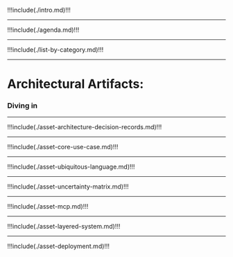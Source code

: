 !!!include(./intro.md)!!!

---
!!!include(./agenda.md)!!!

---
!!!include(./list-by-category.md)!!!

---
<!-- _class: lead -->
# Architectural Artifacts: 
### Diving in

<!-- 
Begin by framing architecture not as a one-time design phase, but as an ongoing discipline. Explain that architectural artifacts are tangible expressions of architectural thinking. They provide structure, clarity, and continuity throughout the software lifecycle.

Highlight that artifacts aren't just documentation—they are decision-support tools, alignment mechanisms, and learning accelerators. They create visibility across ambiguity, preserve context, and help distributed teams move with confidence.
-->


---
!!!include(./asset-architecture-decision-records.md)!!!

---
!!!include(./asset-core-use-case.md)!!!

---
!!!include(./asset-ubiquitous-language.md)!!!

---
!!!include(./asset-uncertainty-matrix.md)!!!

---
!!!include(./asset-mcp.md)!!!

---
!!!include(./asset-layered-system.md)!!!

---
!!!include(./asset-deployment.md)!!!